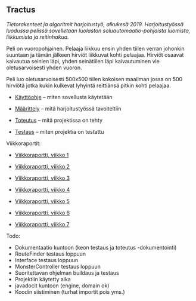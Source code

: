 ## Tractus

*Tietorakenteet ja algoritmit harjoitustyö, alkukesä 2019. Harjoitustyössä luodussa pelissä sovelletaan luolaston soluautomaatio-pohjaista luomista,  liikkumista ja reitinhakua.*

Peli on vuoropohjainen. Pelaaja liikkuu ensin yhden tiilen verran johonkin suuntaan ja tämän jälkeen hirviöt liikkuvat kohti pelaajaa. Hirviöt osaavat kaivautua seinien läpi, yhden seinätiilen läpi kaivautuminen vie oletusarvoisesti yhden vuoron. 

Peli luo oletusarvoisesti 500x500 tiilen kokoisen maailman jossa on 500 hirviötä jotka kukin kulkevat lyhyintä reittiänsä pitkin kohti pelaajaa. 


* [Käyttöohje](https://github.com/juhoaj/tiralabra-tractus/blob/master/documentation/käyttöohje.md) – miten sovellusta käytetään

* [Määrittely](https://github.com/juhoaj/tiralabra-tractus/blob/master/documentation/määrittely.md) – mitä harjoitustyössä tavoiteltiin

* [Toteutus](https://github.com/juhoaj/tiralabra-tractus/blob/master/documentation/toteutus.md) – mitä projektissa on tehty

* [Testaus](https://github.com/juhoaj/tiralabra-tractus/blob/master/documentation/testaus.md) – miten projektia on testattu


Viikkoraportit:

* [Viikkoraportti, viikko 1](https://github.com/juhoaj/tiralabra-tractus/blob/master/documentation/viikkoraportti_1.md)

* [Viikkoraportti, viikko 2](https://github.com/juhoaj/tiralabra-tractus/blob/master/documentation/viikkoraportti_2.md)

* [Viikkoraportti, viikko 3](https://github.com/juhoaj/tiralabra-tractus/blob/master/documentation/viikkoraportti_3.md)

* [Viikkoraportti, viikko 4](https://github.com/juhoaj/tiralabra-tractus/blob/master/documentation/viikkoraportti_4.md)

* [Viikkoraportti, viikko 5](https://github.com/juhoaj/tiralabra-tractus/blob/master/documentation/viikkoraportti_5.md)

* [Viikkoraportti, viikko 6](https://github.com/juhoaj/tiralabra-tractus/blob/master/documentation/viikkoraportti_6.md)

* [Viikkoraportti, viikko 7](https://github.com/juhoaj/tiralabra-tractus/blob/master/documentation/viikkoraportti_7.md)


Todo:
* Dokumentaatio kuntoon (keon testaus ja toteutus -dokumentointi)
* RouteFinder testaus loppuun
* Interface testaus loppuun
* MonsterController testaus loppuun
* Suoritettavan ohjelman buildaus ja testaus
* Projektiin käytetty aika
* javadocit kuntoon (engine, domain ok)
* Koodin siistiminen (turhat importit pois yms.)
